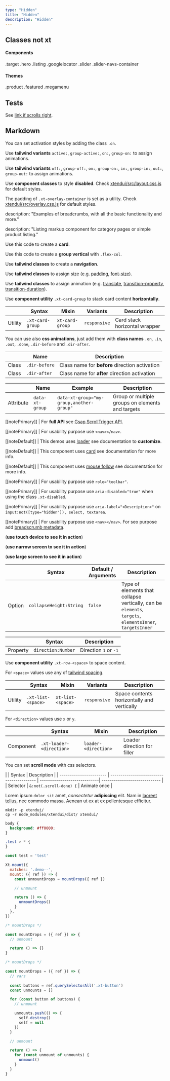 ```yaml
---
type: "Hidden"
title: "Hidden"
description: "Hidden"
---
```


## Classes not xt

#### Components

.target
.hero
.listing
.googlelocator
.slider
.slider-navs-container

#### Themes

.product
.featured
.megamenu

## Tests

See [link if scrolls right](/components/slider/other#media-loaded).

## Markdown

You can set activation styles by adding the class `.on`.

Use **tailwind variants** `active:`, `group-active:`, `on:`, `group-on:` to assign animations.

Use **tailwind variants** `off:`, `group-off:`, `on:`, `group-on:`, `in:`, `group-in:`, `out:`, `group-out:` to assign animations.

Use **component classes** to style **disabled**. Check [xtendui/src/layout.css.js](https://github.com/xtendui/xtendui/blob/beta/src/layout.css.js) for default styles.

The padding of `.xt-overlay-container` is set as a utility. Check [xtendui/src/overlay.css.js](https://github.com/xtendui/xtendui/blob/beta/src/overlay.css.js) for default styles.

description: "Examples of breadcrumbs, with all the basic functionality and more."

description: "Listing markup component for category pages or simple product listing."

Use this code to create a **card**.

Use this code to create a **group vertical** with `.flex-col`.

Use **tailwind classes** to create a **navigation**.

Use **tailwind classes** to assign size (e.g. [padding](https://tailwindcss.com/docs/padding), [font-size](https://tailwindcss.com/docs/font-size)).

Use **tailwind classes** to assign animation (e.g. [translate](https://tailwindcss.com/docs/translate), [transition-property](https://tailwindcss.com/docs/transition-property), [transition-duration](https://tailwindcss.com/docs/transition-duration)).

Use **component utility** `.xt-card-group` to stack card content **horizontally**.

<div class="xt-overflow-sub overflow-y-hidden overflow-x-scroll my-5 xt-my-auto w-full">

|                      | Syntax                          | Mixin            | Variants               | Description                   |
| ----------------------- | ----------------------------------------- | -----------------------------| ----------------------------- | ----------------------------- |
| Utility                  | `.xt-card-group`       | `xt-card-group`                | `responsive`                | Card stack horizontal wrapper           |

</div>

You can use also **css animations**, just add them with **class names** `.on`, `.in`, `.out`, `.done`, `.dir-before` and `.dir-after`.

<div class="xt-overflow-sub overflow-y-hidden overflow-x-scroll my-5 xt-my-auto w-full">

|                      | Name                          | Description                   |
| ----------------------- | ---------------------------- | ----------------------------- |
| Class                  | `.dir-before`       |  Class name for **before** direction activation            |
| Class                  | `.dir-after`       |  Class name for **after** direction activation            |

</div>

<div class="xt-overflow-sub overflow-y-hidden overflow-x-scroll my-5 xt-my-auto w-full">

|                      | Name                          | Example                   | Description                   |
| ----------------------- | ---------------------------- | ----------------------------- | ----------------------------- |
| Attribute                  | `data-xt-group`       | `data-xt-group="my-group,another-group"`   |  Group or multiple groups on elements and targets            |

</div>

[[notePrimary]]
| For **full API** see [Gsap ScrollTrigger API](https://greensock.com/docs/v3/Plugins/ScrollTrigger).

[[notePrimary]]
| For usability purpose use `<nav></nav>`.

[[noteDefault]]
| This demos uses [loader](/components/loader) see documentation to **customize**.

[[noteDefault]]
| This component uses [card](/components/card) see documentation for more info.

[[noteDefault]]
| This component uses [mouse follow](/components/animation/mousefollow) see documentation for more info.

[[notePrimary]]
| For usability purpose use `role="toolbar"`.

[[notePrimary]]
| For usability purpose use `aria-disabled="true"` when using the class `.xt-disabled`.

[[notePrimary]]
| For usability purpose use `aria-label="<Description>"` on `input:not([type="hidden"]), select, textarea`.

[[notePrimary]]
| For usability purpose use `<nav></nav>`. For seo purpose add [breadscrumb metadata](https://developers.google.com/search/docs/data-types/breadcrumb).

<!-- For seo purpose add product metadata https://developers.google.com/search/docs/data-types/product -->

(**use touch device to see it in action**)

(**use narrow screen to see it in action**)

(**use large screen to see it in action**)

<div class="xt-overflow-sub overflow-y-hidden overflow-x-scroll my-5 xt-my-auto w-full">

|                         | Syntax                                    | Default / Arguments                       | Description                   |
| ----------------------- | ----------------------------------------- | ----------------------------- | ----------------------------- |
| Option                    | `collapseHeight:String`                          | `false`        | Type of elements that collapse vertically, can be `elements`, `targets`, `elementsInner`, `targetsInner`           |

</div>

<div class="xt-overflow-sub overflow-y-hidden overflow-x-scroll my-5 xt-my-auto w-full">

|                         | Syntax                                    | Description                   |
| ----------------------- | ----------------------------------------- | ----------------------------- |
| Property                   | `direction:Number`       | Direction `1` or `-1`              |

</div>

Use **component utility** `.xt-row-<space>` to space content.

For `<space>` values use any of [tailwind spacing](https://tailwindcss.com/docs/customizing-spacing).

<div class="xt-overflow-sub overflow-y-hidden overflow-x-scroll my-5 xt-my-auto w-full">

|                      | Syntax                          | Mixin            | Variants               | Description                   |
| ----------------------- | ---------------------------- | -----------------| ----------------------------- |----------------------------- |
| Utility                  | `.xt-list-<space>`       | `xt-list-<space>`                | `responsive`                | Space contents horizontally and vertically            |

</div>

For `<direction>` values use `x` or `y`.

<div class="xt-overflow-sub overflow-y-hidden overflow-x-scroll my-5 xt-my-auto w-full">

|                      | Syntax                          | Mixin            | Description                   |
| ----------------------- | ----------------------------------------- | -----------------------------| ----------------------------- |
| Component                  | `.xt-loader-<direction>`                     | `loader-<direction>`                | Loader direction for filler            |

</div>

You can set **scroll mode** with css selectors.

<div class="xt-overflow-sub overflow-y-hidden overflow-x-scroll my-5 xt-my-auto w-full">

|                      | Syntax                          |  Description                   |
| ----------------------- | ----------------------------------------- | -----------------------------| ----------------------------- |
| Selector                  | `&:not(.scroll-done) {`                     | Animate once            |

</div>

Lorem ipsum `dolor sit` amet, *consectetur* **adipiscing** elit. Nam in [laoreet tellus](/components/list-group/button), nec commodo massa. Aenean ut ex at ex pellentesque efficitur.

<script type="text/plain" class="language-html">
<a href="#" class="xt-button">
  <!-- content -->
</a>

<button type="button" class="xt-button">
  <!-- content -->
</button>
</script>

```
mkdir -p xtendui/
cp -r node_modules/xtendui/dist/ xtendui/
```

```css
body {
  background: #ff0000;
}

.test > * {
}
```

```jsx
const test = 'test'
```

```js
Xt.mount({
  matches: '.demo--',
  mount: ({ ref }) => {
    const unmountDrops = mountDrops({ ref })

    // unmount

    return () => {
      unmountDrops()
    }
  },
})

/* mountDrops */

const mountDrops = ({ ref }) => {
  // unmount

  return () => {}
}

/* mountDrops */

const mountDrops = ({ ref }) => {
  // vars
  
  const buttons = ref.querySelectorAll('.xt-button')
  const unmounts = []

  for (const button of buttons) {
    // unmount

    unmounts.push(() => {
      self.destroy()
      self = null
    })
  }

  // unmount

  return () => {
    for (const unmount of unmounts) {
      unmount()
    }
  }
}
```
